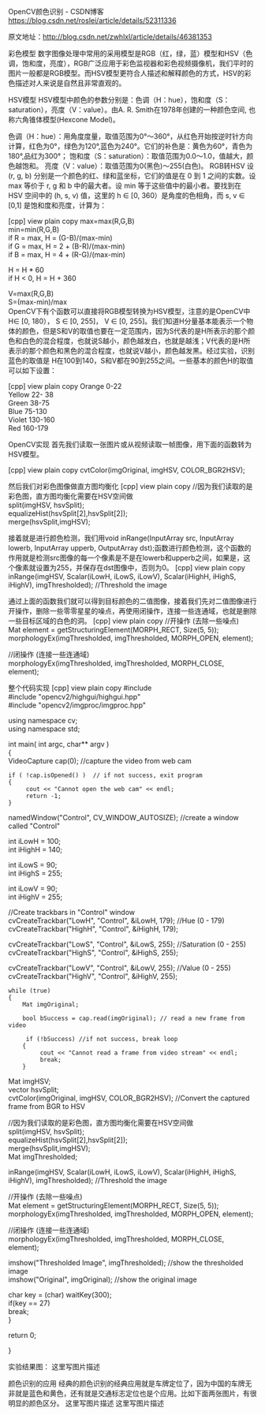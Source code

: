 OpenCV颜色识别 - CSDN博客 https://blog.csdn.net/roslei/article/details/52311336

原文地址：http://blog.csdn.net/zwhlxl/article/details/46381353

彩色模型
数字图像处理中常用的采用模型是RGB（红，绿，蓝）模型和HSV（色调，饱和度，亮度），RGB广泛应用于彩色监视器和彩色视频摄像机，我们平时的图片一般都是RGB模型。而HSV模型更符合人描述和解释颜色的方式，HSV的彩色描述对人来说是自然且非常直观的。

HSV模型
HSV模型中颜色的参数分别是：色调（H：hue），饱和度（S：saturation），亮度（V：value）。由A. R. Smith在1978年创建的一种颜色空间, 也称六角锥体模型(Hexcone Model)。

色调（H：hue）：用角度度量，取值范围为0°～360°，从红色开始按逆时针方向计算，红色为0°，绿色为120°,蓝色为240°。它们的补色是：黄色为60°，青色为180°,品红为300°；
饱和度（S：saturation）：取值范围为0.0～1.0，值越大，颜色越饱和。
亮度（V：value）：取值范围为0(黑色)～255(白色)。
RGB转HSV
设 (r, g, b) 分别是一个颜色的红、绿和蓝坐标，它们的值是在 0 到 1 之间的实数。设 max 等价于 r, g 和 b 中的最大者。设 min 等于这些值中的最小者。要找到在 HSV 空间中的 (h, s, v) 值，这里的 h ∈ [0, 360）是角度的色相角，而 s, v ∈ [0,1] 是饱和度和亮度，计算为：

[cpp] view plain copy
max=max(R,G,B)   
min=min(R,G,B)   
if R = max, H = (G-B)/(max-min)   
if G = max, H = 2 + (B-R)/(max-min)   
if B = max, H = 4 + (R-G)/(max-min)   
  
H = H * 60   
if H < 0, H = H + 360   
  
V=max(R,G,B)   
S=(max-min)/max  
OpenCV下有个函数可以直接将RGB模型转换为HSV模型，注意的是OpenCV中H∈ [0, 180）， S ∈ [0, 255]， V ∈ [0, 255]。我们知道H分量基本能表示一个物体的颜色，但是S和V的取值也要在一定范围内，因为S代表的是H所表示的那个颜色和白色的混合程度，也就说S越小，颜色越发白，也就是越浅；V代表的是H所表示的那个颜色和黑色的混合程度，也就说V越小，颜色越发黑。经过实验，识别蓝色的取值是 H在100到140，S和V都在90到255之间。一些基本的颜色H的取值可以如下设置：

[cpp] view plain copy
Orange  0-22  
Yellow 22- 38  
Green 38-75  
Blue 75-130  
Violet 130-160  
Red 160-179  

OpenCV实现
首先我们读取一张图片或从视频读取一帧图像，用下面的函数转为HSV模型。

[cpp] view plain copy
cvtColor(imgOriginal, imgHSV, COLOR_BGR2HSV);  

然后我们对彩色图像做直方图均衡化
[cpp] view plain copy
//因为我们读取的是彩色图，直方图均衡化需要在HSV空间做  
   split(imgHSV, hsvSplit);  
   equalizeHist(hsvSplit[2],hsvSplit[2]);  
   merge(hsvSplit,imgHSV);  

接着就是进行颜色检测，我们用void inRange(InputArray src, InputArray lowerb, InputArray upperb, OutputArray dst);函数进行颜色检测，这个函数的作用就是检测src图像的每一个像素是不是在lowerb和upperb之间，如果是，这个像素就设置为255，并保存在dst图像中，否则为0。
[cpp] view plain copy
inRange(imgHSV, Scalar(iLowH, iLowS, iLowV), Scalar(iHighH, iHighS, iHighV), imgThresholded); //Threshold the image  

通过上面的函数我们就可以得到目标颜色的二值图像，接着我们先对二值图像进行开操作，删除一些零零星星的噪点，再使用闭操作，连接一些连通域，也就是删除一些目标区域的白色的洞。
[cpp] view plain copy
//开操作 (去除一些噪点)  
   Mat element = getStructuringElement(MORPH_RECT, Size(5, 5));  
   morphologyEx(imgThresholded, imgThresholded, MORPH_OPEN, element);  
  
   //闭操作 (连接一些连通域)  
   morphologyEx(imgThresholded, imgThresholded, MORPH_CLOSE, element);  

整个代码实现
[cpp] view plain copy
#include <iostream>  
#include "opencv2/highgui/highgui.hpp"  
#include "opencv2/imgproc/imgproc.hpp"  
  
using namespace cv;  
using namespace std;  
  
 int main( int argc, char** argv )  
 {  
    VideoCapture cap(0); //capture the video from web cam  
  
    if ( !cap.isOpened() )  // if not success, exit program  
    {  
         cout << "Cannot open the web cam" << endl;  
         return -1;  
    }  
  
  namedWindow("Control", CV_WINDOW_AUTOSIZE); //create a window called "Control"  
  
  int iLowH = 100;  
  int iHighH = 140;  
  
  int iLowS = 90;   
  int iHighS = 255;  
  
  int iLowV = 90;  
  int iHighV = 255;  
  
  //Create trackbars in "Control" window  
  cvCreateTrackbar("LowH", "Control", &iLowH, 179); //Hue (0 - 179)  
  cvCreateTrackbar("HighH", "Control", &iHighH, 179);  
  
  cvCreateTrackbar("LowS", "Control", &iLowS, 255); //Saturation (0 - 255)  
  cvCreateTrackbar("HighS", "Control", &iHighS, 255);  
  
  cvCreateTrackbar("LowV", "Control", &iLowV, 255); //Value (0 - 255)  
  cvCreateTrackbar("HighV", "Control", &iHighV, 255);  
  
    while (true)  
    {  
        Mat imgOriginal;  
  
        bool bSuccess = cap.read(imgOriginal); // read a new frame from video  
  
         if (!bSuccess) //if not success, break loop  
        {  
             cout << "Cannot read a frame from video stream" << endl;  
             break;  
        }  
  
   Mat imgHSV;  
   vector<Mat> hsvSplit;  
   cvtColor(imgOriginal, imgHSV, COLOR_BGR2HSV); //Convert the captured frame from BGR to HSV  
  
   //因为我们读取的是彩色图，直方图均衡化需要在HSV空间做  
   split(imgHSV, hsvSplit);  
   equalizeHist(hsvSplit[2],hsvSplit[2]);  
   merge(hsvSplit,imgHSV);  
   Mat imgThresholded;  
  
   inRange(imgHSV, Scalar(iLowH, iLowS, iLowV), Scalar(iHighH, iHighS, iHighV), imgThresholded); //Threshold the image  
  
   //开操作 (去除一些噪点)  
   Mat element = getStructuringElement(MORPH_RECT, Size(5, 5));  
   morphologyEx(imgThresholded, imgThresholded, MORPH_OPEN, element);  
  
   //闭操作 (连接一些连通域)  
   morphologyEx(imgThresholded, imgThresholded, MORPH_CLOSE, element);  
  
   imshow("Thresholded Image", imgThresholded); //show the thresholded image  
   imshow("Original", imgOriginal); //show the original image  
  
   char key = (char) waitKey(300);  
   if(key == 27)  
         break;  
    }  
  
   return 0;  
  
}  

实验结果图： 
这里写图片描述

颜色识别的应用
经典的颜色识别的经典应用就是车牌定位了，因为中国的车牌无非就是蓝色和黄色，还有就是交通标志定位也是个应用。比如下面两张图片，有很明显的颜色区分。 
这里写图片描述 
这里写图片描述